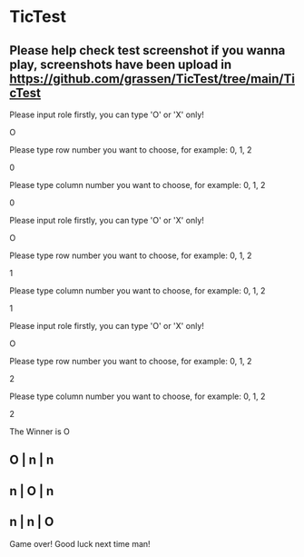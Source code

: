 # TicTest
## Please help check test screenshot if you wanna play, screenshots have been upload in https://github.com/grassen/TicTest/tree/main/TicTest

Please input role firstly, you can type 'O' or 'X' only!

O

Please type row number you want to choose, for example: 0, 1, 2

0

Please type column number you want to choose, for example: 0, 1, 2

0

Please input role firstly, you can type 'O' or 'X' only!

O

Please type row number you want to choose, for example: 0, 1, 2

1

Please type column number you want to choose, for example: 0, 1, 2

1

Please input role firstly, you can type 'O' or 'X' only!

O

Please type row number you want to choose, for example: 0, 1, 2

2

Please type column number you want to choose, for example: 0, 1, 2

2

The Winner is O

 O  |  n  |  n
---------------
 n  |  O  |  n
---------------
 n  |  n  |  O
---------------
Game over! Good luck next time man!
